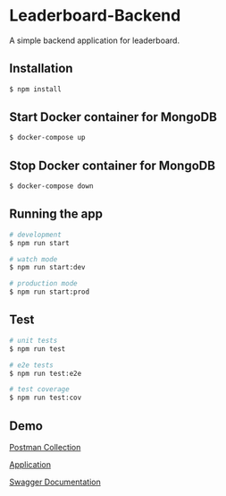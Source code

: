 # Leaderboard-Backend
A simple backend application for leaderboard.

## Installation

```bash
$ npm install
```

## Start Docker container for MongoDB
```bash
$ docker-compose up
```

## Stop Docker container for MongoDB
```bash
$ docker-compose down
```

## Running the app

```bash
# development
$ npm run start

# watch mode
$ npm run start:dev

# production mode
$ npm run start:prod
```

## Test

```bash
# unit tests
$ npm run test

# e2e tests
$ npm run test:e2e

# test coverage
$ npm run test:cov
```

## Demo

[Postman Collection](https://github.com/wmramazan/Leaderboard-Backend/blob/main/leaderboard-backend.postman_collection.json)

[Application](https://leaderboard-backend-3425.herokuapp.com)

[Swagger Documentation](https://leaderboard-backend-3425.herokuapp.com/api)
